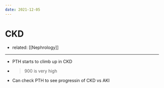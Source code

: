 ```yaml
---
date: 2021-12-05
---
```


# CKD

- related: [[Nephrology]]
---
- PTH starts to climb up in CKD
- > 900 is very high
- Can check PTH to see progressin of CKD vs AKI